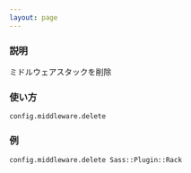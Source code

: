 ```yaml
---
layout: page
---
```

### 説明
ミドルウェアスタックを削除

### 使い方
    config.middleware.delete

### 例
    config.middleware.delete Sass::Plugin::Rack